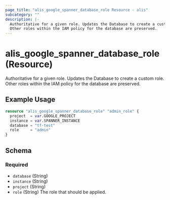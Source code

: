 ```yaml
---
page_title: "alis_google_spanner_database_role Resource - alis"
subcategory: ""
description: |-
  Authoritative for a given role. Updates the Database to create a custom role.
  Other roles within the IAM policy for the database are preserved.
---
```


# alis_google_spanner_database_role (Resource)

Authoritative for a given role. Updates the Database to create a custom role.
Other roles within the IAM policy for the database are preserved.



## Example Usage

```terraform
resource "alis_google_spanner_database_role" "admin_role" {
  project  = var.GOOGLE_PROJECT
  instance = var.SPANNER_INSTANCE
  database = "tf-test"
  role     = "admin"
}
```



<!-- schema generated by tfplugindocs -->
## Schema

### Required

- `database` (String)
- `instance` (String)
- `project` (String)
- `role` (String) The role that should be applied.


